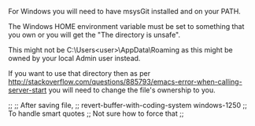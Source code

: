 For Windows you will need to have msysGit installed and on your PATH.

The Windows HOME environment variable must be set to something that you own or
you will get the "The directory <XXX> is unsafe".

This might not be C:\Users\<user>\AppData\Roaming as this might be owned by your local Admin user instead.

If you want to use that directory then as per
http://stackoverflow.com/questions/885793/emacs-error-when-calling-server-start
you will need to change the file's ownership to you.

;;
;; After saving file, 
;; revert-buffer-with-coding-system windows-1250
;; To handle smart quotes
;; Not sure how to force that
;;
